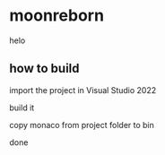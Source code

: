 # moonreborn
helo

## how to build
import the project in Visual Studio 2022

build it

copy monaco from project folder to bin

done
